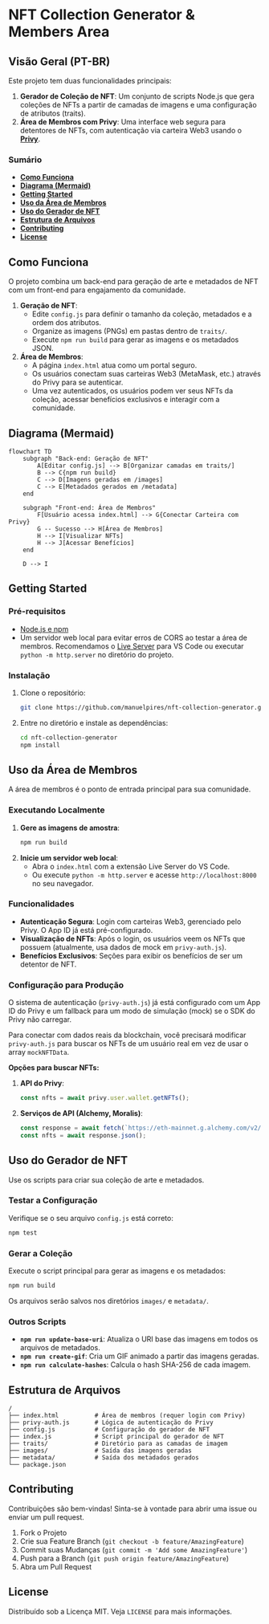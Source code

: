 # NFT Collection Generator & Members Area

## Visão Geral (PT-BR)

Este projeto tem duas funcionalidades principais:

1.  **Gerador de Coleção de NFT**: Um conjunto de scripts Node.js que gera coleções de NFTs a partir de camadas de imagens e uma configuração de atributos (traits).
2.  **Área de Membros com Privy**: Uma interface web segura para detentores de NFTs, com autenticação via carteira Web3 usando o **[Privy](https://privy.io/)**.

### Sumário

- **[Como Funciona](#como-funciona)**
- **[Diagrama (Mermaid)](#diagrama-mermaid)**
- **[Getting Started](#getting-started)**
- **[Uso da Área de Membros](#uso-da-área-de-membros)**
- **[Uso do Gerador de NFT](#uso-do-gerador-de-nft)**
- **[Estrutura de Arquivos](#estrutura-de-arquivos)**
- **[Contributing](#contributing)**
- **[License](#license)**

## Como Funciona

O projeto combina um back-end para geração de arte e metadados de NFT com um front-end para engajamento da comunidade.

1.  **Geração de NFT**:
    -   Edite `config.js` para definir o tamanho da coleção, metadados e a ordem dos atributos.
    -   Organize as imagens (PNGs) em pastas dentro de `traits/`.
    -   Execute `npm run build` para gerar as imagens e os metadados JSON.
2.  **Área de Membros**:
    -   A página `index.html` atua como um portal seguro.
    -   Os usuários conectam suas carteiras Web3 (MetaMask, etc.) através do Privy para se autenticar.
    -   Uma vez autenticados, os usuários podem ver seus NFTs da coleção, acessar benefícios exclusivos e interagir com a comunidade.

## Diagrama (Mermaid)

```mermaid
flowchart TD
    subgraph "Back-end: Geração de NFT"
        A[Editar config.js] --> B[Organizar camadas em traits/]
        B --> C{npm run build}
        C --> D[Imagens geradas em /images]
        C --> E[Metadados gerados em /metadata]
    end

    subgraph "Front-end: Área de Membros"
        F[Usuário acessa index.html] --> G{Conectar Carteira com Privy}
        G -- Sucesso --> H[Área de Membros]
        H --> I[Visualizar NFTs]
        H --> J[Acessar Benefícios]
    end

    D --> I
```

## Getting Started

### Pré-requisitos

- [Node.js e npm](https://docs.npmjs.com/downloading-and-installing-node-js-and-npm)
- Um servidor web local para evitar erros de CORS ao testar a área de membros. Recomendamos o [Live Server](https://marketplace.visualstudio.com/items?itemName=ritwickdey.LiveServer) para VS Code ou executar `python -m http.server` no diretório do projeto.

### Instalação

1.  Clone o repositório:
    ```sh
    git clone https://github.com/manuelpires/nft-collection-generator.git
    ```
2.  Entre no diretório e instale as dependências:
    ```sh
    cd nft-collection-generator
    npm install
    ```

## Uso da Área de Membros

A área de membros é o ponto de entrada principal para sua comunidade.

### Executando Localmente

1.  **Gere as imagens de amostra**:
    ```sh
    npm run build
    ```
2.  **Inicie um servidor web local**:
    - Abra o `index.html` com a extensão Live Server do VS Code.
    - Ou execute `python -m http.server` e acesse `http://localhost:8000` no seu navegador.

### Funcionalidades

-   **Autenticação Segura**: Login com carteiras Web3, gerenciado pelo Privy. O App ID já está pré-configurado.
-   **Visualização de NFTs**: Após o login, os usuários veem os NFTs que possuem (atualmente, usa dados de mock em `privy-auth.js`).
-   **Benefícios Exclusivos**: Seções para exibir os benefícios de ser um detentor de NFT.

### Configuração para Produção

O sistema de autenticação (`privy-auth.js`) já está configurado com um App ID do Privy e um fallback para um modo de simulação (mock) se o SDK do Privy não carregar.

Para conectar com dados reais da blockchain, você precisará modificar `privy-auth.js` para buscar os NFTs de um usuário real em vez de usar o array `mockNFTData`.

**Opções para buscar NFTs:**

1.  **API do Privy**:
    ```javascript
    const nfts = await privy.user.wallet.getNFTs();
    ```
2.  **Serviços de API (Alchemy, Moralis)**:
    ```javascript
    const response = await fetch(`https://eth-mainnet.g.alchemy.com/v2/YOUR-API-KEY/getNFTs/?owner=${walletAddress}`);
    const nfts = await response.json();
    ```

## Uso do Gerador de NFT

Use os scripts para criar sua coleção de arte e metadados.

### Testar a Configuração

Verifique se o seu arquivo `config.js` está correto:
```sh
npm test
```

### Gerar a Coleção

Execute o script principal para gerar as imagens e os metadados:
```sh
npm run build
```
Os arquivos serão salvos nos diretórios `images/` e `metadata/`.

### Outros Scripts

-   **`npm run update-base-uri`**: Atualiza o URI base das imagens em todos os arquivos de metadados.
-   **`npm run create-gif`**: Cria um GIF animado a partir das imagens geradas.
-   **`npm run calculate-hashes`**: Calcula o hash SHA-256 de cada imagem.

## Estrutura de Arquivos

```
/
├── index.html          # Área de membros (requer login com Privy)
├── privy-auth.js       # Lógica de autenticação do Privy
├── config.js           # Configuração do gerador de NFT
├── index.js            # Script principal do gerador de NFT
├── traits/             # Diretório para as camadas de imagem
├── images/             # Saída das imagens geradas
├── metadata/           # Saída dos metadados gerados
└── package.json
```

## Contributing

Contribuições são bem-vindas! Sinta-se à vontade para abrir uma issue ou enviar um pull request.

1.  Fork o Projeto
2.  Crie sua Feature Branch (`git checkout -b feature/AmazingFeature`)
3.  Commit suas Mudanças (`git commit -m 'Add some AmazingFeature'`)
4.  Push para a Branch (`git push origin feature/AmazingFeature`)
5.  Abra um Pull Request

## License

Distribuído sob a Licença MIT. Veja `LICENSE` para mais informações.